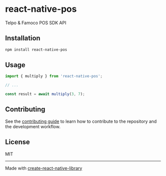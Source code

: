# react-native-pos

Telpo & Famoco POS SDK API

## Installation

```sh
npm install react-native-pos
```

## Usage

```js
import { multiply } from 'react-native-pos';

// ...

const result = await multiply(3, 7);
```

## Contributing

See the [contributing guide](CONTRIBUTING.md) to learn how to contribute to the repository and the development workflow.

## License

MIT

---

Made with [create-react-native-library](https://github.com/callstack/react-native-builder-bob)
